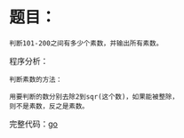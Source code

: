 # 题目：

```
判断101-200之间有多少个素数，并输出所有素数。
```
程序分析：

```
判断素数的方法：

用要判断的数分别去除2到sqr(这个数)，如果能被整除，
则不是素数，反之是素数。
```
完整代码：[go](https://github.com/foxliang/Blog/blob/master/Go/my_go/%E7%BB%8F%E5%85%B8%E7%AE%97%E6%B3%95-go/02.go)
